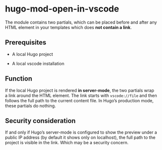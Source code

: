 # hugo-mod-open-in-vscode

The module contains two partials, which can be placed before and after any HTML element in your templates which does **not contain a link**. 

## Prerequisites

- A local Hugo project 

- A local vscode installation

## Function

If the local Hugo project is rendered **in server-mode**, the two partials wrap a link around the HTML element. The link starts with `vscode://file` and then follows the full path to the current content file. In Hugo’s production mode, these partials do nothing.

## Security consideration

If and only if Hugo’s server-mode is configured to show the preview under a public IP address (by default it shows only on localhost), the full path to the project is visible in the link. Which may be a security concern.  
